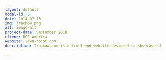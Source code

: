 ```yaml
---
layout: default
modal-id: 3
date: 2014-07-15
img: TracMow.png
alt: image-alt
project-date: September 2018
client: BCS America
website: lawn-robot.com
description: Tracmow.com is a front-end website designed to showcase the TracMow Robot for BCS America, located in Portland Oregon. The TracMow Robot is a remote controlled robot designed to mow large areas from a distance, one example of the many uses for this robot is mowing in between crops. This website was created using HTML/CSS/JavaScript, it was designed in order to showcase the robot. In the future I will be reworking the entire website in to a full stack website, the features I will be adding include a video hosting page and a dealer located. Please visit tracmow.com if you would like to view my work.

---
```

